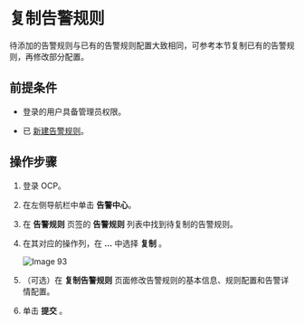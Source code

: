 # 复制告警规则

待添加的告警规则与已有的告警规则配置大致相同，可参考本节复制已有的告警规则，再修改部分配置。

## 前提条件

* 登录的用户具备管理员权限。

* 已 [新建告警规则](../300.manage-alert-rules/100.create-an-alert-rule.md)。

## 操作步骤

1. 登录 OCP。

2. 在左侧导航栏中单击 **告警中心**。

3. 在 **告警规则** 页签的 **告警规则** 列表中找到待复制的告警规则。

4. 在其对应的操作列，在 **...** 中选择 **复制** 。

   ![Image 93](https://obbusiness-private.oss-cn-shanghai.aliyuncs.com/doc/img/ocp/421/alarm/%E5%A4%8D%E5%88%B6%E5%91%8A%E8%AD%A6%E8%A7%84%E5%88%99-1.png)

5. （可选）在 **复制告警规则** 页面修改告警规则的基本信息、规则配置和告警详情配置。

6. 单击 **提交** 。
